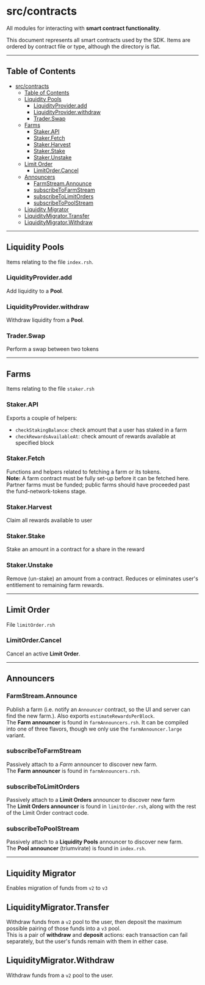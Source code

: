# src/contracts

All modules for interacting with **smart contract functionality**. 

This document represents all smart contracts used by the SDK. Items are ordered by contract file or type, although the directory is flat. 

---

## Table of Contents
- [src/contracts](#srccontracts)
  - [Table of Contents](#table-of-contents)
  - [Liquidity Pools](#liquidity-pools)
    - [LiquidityProvider.add](#liquidityprovideradd)
    - [LiquidityProvider.withdraw](#liquidityproviderwithdraw)
    - [Trader.Swap](#traderswap)
  - [Farms](#farms)
    - [Staker.API](#stakerapi)
    - [Staker.Fetch](#stakerfetch)
    - [Staker.Harvest](#stakerharvest)
    - [Staker.Stake](#stakerstake)
    - [Staker.Unstake](#stakerunstake)
  - [Limit Order](#limit-order)
    - [LimitOrder.Cancel](#limitordercancel)
  - [Announcers](#announcers)
    - [FarmStream.Announce](#farmstreamannounce)
    - [subscribeToFarmStream](#subscribetofarmstream)
    - [subscribeToLimitOrders](#subscribetolimitorders)
    - [subscribeToPoolStream](#subscribetopoolstream)
  - [Liquidity Migrator](#liquidity-migrator)
  - [LiquidityMigrator.Transfer](#liquiditymigratortransfer)
  - [LiquidityMigrator.Withdraw](#liquiditymigratorwithdraw)

---

## Liquidity Pools 
Items relating to the file `index.rsh`. 

### LiquidityProvider.add
Add liquidity to a **Pool**. 

### LiquidityProvider.withdraw
Withdraw liquidity from a **Pool**. 

### Trader.Swap
Perform a swap between two tokens

---

## Farms 
Items relating to the file `staker.rsh`

### Staker.API
Exports a couple of helpers: 
- `checkStakingBalance`: check amount that a user has staked in a farm
- `checkRewardsAvailableAt`: check amount of rewards available at specified block

### Staker.Fetch
Functions and helpers related to fetching a farm or its tokens.\
**Note:** A farm contract must be fully set-up before it can be fetched here. Partner farms must be funded; public farms should have proceeded past the fund-network-tokens stage.

### Staker.Harvest
Claim all rewards available to user

### Staker.Stake
Stake an amount in a contract for a share in the reward

### Staker.Unstake
Remove (un-stake) an amount from a contract. Reduces or eliminates user's entitlement to remaining farm rewards.

---

## Limit Order 
File `limitOrder.rsh`
### LimitOrder.Cancel
Cancel an active **Limit Order**. 

---

## Announcers
### FarmStream.Announce
Publish a farm (i.e. notify an `Announcer` contract, so the UI and server can find the new farm.). Also exports `estimateRewardsPerBlock`.\
The **Farm announcer** is found in `farmAnnouncers.rsh`. It can be compiled into one of three flavors, though we only use the `farmAnnouncer.large` variant. 

### subscribeToFarmStream
Passively attach to a *Farm* announcer to discover new farm.\
The **Farm announcer** is found in `farmAnnouncers.rsh`.

### subscribeToLimitOrders
Passively attach to a **Limit Orders** announcer to discover new farm\
The **Limit Orders announcer** is found in `limitOrder.rsh`, along with the rest of the Limit Order contract code.  

### subscribeToPoolStream
Passively attach to a **Liquidity Pools** announcer to discover new farm.\
The **Pool announcer** (triumvirate) is found in `index.rsh`. 

---

## Liquidity Migrator
Enables migration of funds from `v2` to `v3`
## LiquidityMigrator.Transfer
Withdraw funds from a `v2` pool to the user, then deposit the maximum possible pairing of those funds into a `v3` pool.\
This is a pair of **withdraw** and **deposit** actions: each transaction can fail separately, but the user's funds remain with them in either case.

## LiquidityMigrator.Withdraw
Withdraw funds from a `v2` pool to the user. 
